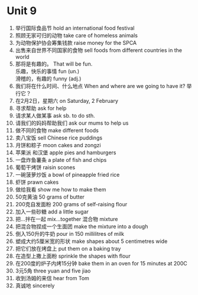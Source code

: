 # Unit 9
1. 举行国际食品节              		hold an international food festival
2. 照顾无家可归的动物        		take care of homeless animals
3. 为动物保护协会筹集钱款      	raise money for the SPCA
4. 出售来自世界不同国家的食物  	sell foods from different countries in the world
5. 那将是有趣的。	                     That will be fun.<br/>
乐趣，快乐的事情                         fun     (un.)<br/>
滑稽的，有趣的                            funny    (adj.)<br/>
6. 我们将在什么时间、什么地点      When and where are we  going to have it?
   举行它？
7. 在2月2日，星期六                   on Saturday, 2 February
8. 寻求帮助                                   ask for help
9. 请求某人做某事                         ask sb. to do sth.
10. 请我们的妈妈帮助我们              ask our mums to help us
11. 做不同的食物                           make different foods
12. 卖八宝饭                                 sell  Chinese rice puddings
13.  月饼和粽子                             moon cakes and  zongzi
14.  苹果派 和汉堡                         apple pies and hamburgers
15.  一盘炸鱼薯条                          a plate of fish and chips
16.  葡萄干烤饼                             raisin scones
17.  一碗菠萝炒饭                          a bowl of pineapple fried rice
18.  虾饼                                       prawn cakes
19.  做给我看                                show me how to make them
20.  50克黄油                               50 grams of butter
21. 200克自发面粉                         200 grams of self-raising flour
22.  加入一些砂糖                           add a little sugar
23.  把…拌在一起                            mix…together
      混合物                                     mixture
24.  把混合物捏成一个生面团           make the mixture into a dough
25.  倒入150升的牛奶                    pour in 150 millilitres of milk
26.  塑成大约5厘米宽的形状           make shapes about 5 centimetres wide
27.  把它们放在烤盘上                    put them on a baking tray
28.  在造型上撒上面粉                    sprinkle the shapes with flour
29.  在200度的炉子内烤15分钟     bake them in an oven for 15 minutes at 200C
30. 3元5角                                  three yuan and five jiao 
31.  收到汤姆的来信                       hear from Tom
32.  真诚地                                   sincerely
